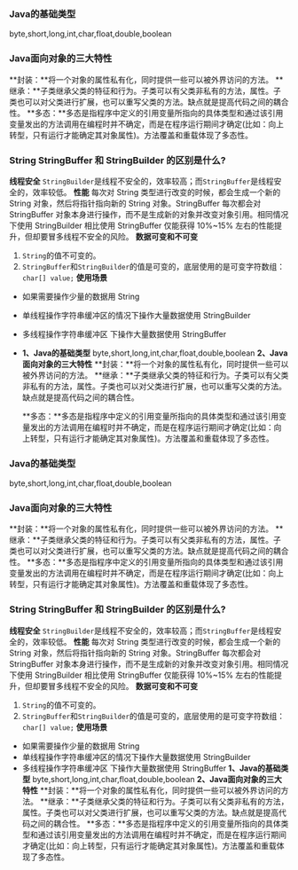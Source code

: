 ### **Java的基础类型**
byte,short,long,int,char,float,double,boolean
### **Java面向对象的三大特性**
**封装：**将一个对象的属性私有化，同时提供一些可以被外界访问的方法。
**继承：**子类继承父类的特征和行为。子类可以有父类非私有的方法，属性。子类也可以对父类进行扩展，也可以重写父类的方法。缺点就是提高代码之间的耦合性。
**多态：**多态是指程序中定义的引用变量所指向的具体类型和通过该引用变量发出的方法调用在编程时并不确定，而是在程序运行期间才确定(比如：向上转型，只有运行才能确定其对象属性)。方法覆盖和重载体现了多态性。

### **String StringBuffer 和 StringBuilder 的区别是什么?**
**线程安全**
`StringBuilder`是线程不安全的，效率较高；而`StringBuffer`是线程安全的，效率较低。
**性能**
每次对 String 类型进行改变的时候，都会生成一个新的 String 对象，然后将指针指向新的 String 对象。StringBuffer 每次都会对 StringBuffer 对象本身进行操作，而不是生成新的对象并改变对象引用。相同情况下使用 StringBuilder 相比使用 StringBuffer 仅能获得 10%~15% 左右的性能提升，但却要冒多线程不安全的风险。
**数据可变和不可变**
1. `String`的值不可变的。
2. `StringBuffer`和`StringBuilder`的值是可变的，底层使用的是可变字符数组：`char[] value;`
**使用场景**
- 如果需要操作少量的数据用 String

- 单线程操作字符串缓冲区的情况下操作大量数据使用 StringBuilder

- 多线程操作字符串缓冲区 下操作大量数据使用 StringBuffer

- **1、Java的基础类型**
  byte,short,long,int,char,float,double,boolean
  **2、Java面向对象的三大特性**
  **封装：**将一个对象的属性私有化，同时提供一些可以被外界访问的方法。
  **继承：**子类继承父类的特征和行为。子类可以有父类非私有的方法，属性。子类也可以对父类进行扩展，也可以重写父类的方法。缺点就是提高代码之间的耦合性。

  **多态：**多态是指程序中定义的引用变量所指向的具体类型和通过该引用变量发出的方法调用在编程时并不确定，而是在程序运行期间才确定(比如：向上转型，只有运行才能确定其对象属性)。方法覆盖和重载体现了多态性。
### **Java的基础类型**
byte,short,long,int,char,float,double,boolean
### **Java面向对象的三大特性**
**封装：**将一个对象的属性私有化，同时提供一些可以被外界访问的方法。
**继承：**子类继承父类的特征和行为。子类可以有父类非私有的方法，属性。子类也可以对父类进行扩展，也可以重写父类的方法。缺点就是提高代码之间的耦合性。
**多态：**多态是指程序中定义的引用变量所指向的具体类型和通过该引用变量发出的方法调用在编程时并不确定，而是在程序运行期间才确定(比如：向上转型，只有运行才能确定其对象属性)。方法覆盖和重载体现了多态性。
### **String StringBuffer 和 StringBuilder 的区别是什么?**
**线程安全**
`StringBuilder`是线程不安全的，效率较高；而`StringBuffer`是线程安全的，效率较低。
**性能**
每次对 String 类型进行改变的时候，都会生成一个新的 String 对象，然后将指针指向新的 String 对象。StringBuffer 每次都会对 StringBuffer 对象本身进行操作，而不是生成新的对象并改变对象引用。相同情况下使用 StringBuilder 相比使用 StringBuffer 仅能获得 10%~15% 左右的性能提升，但却要冒多线程不安全的风险。
**数据可变和不可变**
1. `String`的值不可变的。
2. `StringBuffer`和`StringBuilder`的值是可变的，底层使用的是可变字符数组：`char[] value;`
**使用场景**
- 如果需要操作少量的数据用 String
- 单线程操作字符串缓冲区的情况下操作大量数据使用 StringBuilder
- 多线程操作字符串缓冲区 下操作大量数据使用 StringBuffer
**1、Java的基础类型**
byte,short,long,int,char,float,double,boolean
**2、Java面向对象的三大特性**
**封装：**将一个对象的属性私有化，同时提供一些可以被外界访问的方法。
**继承：**子类继承父类的特征和行为。子类可以有父类非私有的方法，属性。子类也可以对父类进行扩展，也可以重写父类的方法。缺点就是提高代码之间的耦合性。
**多态：**多态是指程序中定义的引用变量所指向的具体类型和通过该引用变量发出的方法调用在编程时并不确定，而是在程序运行期间才确定(比如：向上转型，只有运行才能确定其对象属性)。方法覆盖和重载体现了多态性。
